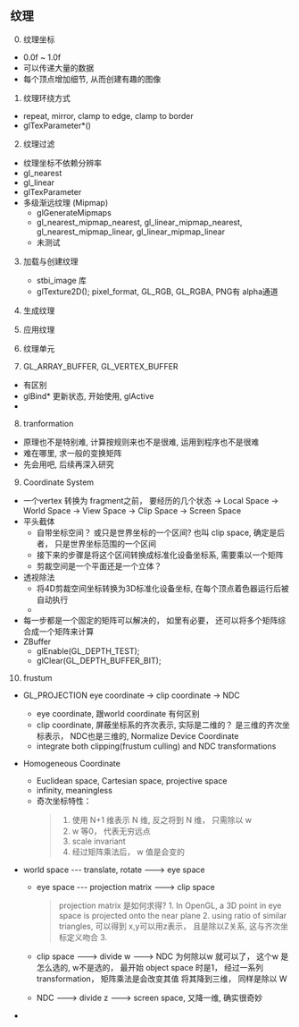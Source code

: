 
## 纹理
0. 纹理坐标
- 0.0f ~ 1.0f
- 可以传递大量的数据
- 每个顶点增加细节, 从而创建有趣的图像

1. 纹理环绕方式
- repeat, mirror, clamp to edge, clamp to border
- glTexParameter*()

2. 纹理过滤
- 纹理坐标不依赖分辨率
- gl_nearest
- gl_linear
- glTexParameter
- 多级渐远纹理 (Mipmap)  
    * glGenerateMipmaps
    * gl_nearest_mipmap_nearest, gl_linear_mipmap_nearest, gl_nearest_mipmap_linear, gl_linear_mipmap_linear
    * 未测试

3. 加载与创建纹理
    * stbi_image 库
    * glTexture2D();  pixel_format, GL_RGB, GL_RGBA, PNG有 alpha通道
4. 生成纹理
5. 应用纹理
6. 纹理单元

7. GL_ARRAY_BUFFER, GL_VERTEX_BUFFER
- 有区别
- glBind* 更新状态, 开始使用, glActive
- 

8. tranformation
- 原理也不是特别难, 计算按规则来也不是很难, 运用到程序也不是很难
- 难在哪里, 求一般的变换矩阵
- 先会用吧, 后续再深入研究

9. Coordinate System
- 一个vertex 转换为 fragment之前， 要经历的几个状态
    -> Local Space -> World Space -> View  Space -> Clip Space -> Screen Space
- 平头截体 
    * 自带坐标空间？  或只是世界坐标的一个区间? 也叫 clip space, 确定是后者， 只是世界坐标范围的一个区间
    * 接下来的步骤是将这个区间转换成标准化设备坐标系, 需要乘以一个矩阵
    * 剪裁空间是一个平面还是一个立体？
- 透视除法
    * 将4D剪裁空间坐标转换为3D标准化设备坐标, 在每个顶点着色器运行后被自动执行
    * 
- 每一步都是一个固定的矩阵可以解决的， 如里有必要， 还可以将多个矩阵综合成一个矩阵来计算
- ZBuffer
    * glEnable(GL_DEPTH_TEST);
    * glClear(GL_DEPTH_BUFFER_BIT);

10. frustum
- GL_PROJECTION
    eye coordinate -> clip coordinate -> NDC
    * eye coordinate, 跟world coordinate 有何区别
    * clip coordinate, 屏蔽坐标系的齐次表示, 实际是二维的？
        是三维的齐次坐标表示， NDC也是三维的, Normalize Device Coordinate
    * integrate both clipping(frustum culling) and NDC transformations

- Homogeneous Coordinate
    * Euclidean space, Cartesian space, projective space
    * infinity, meaningless
    * 奇次坐标特性：
        > 1. 使用 N+1 维表示 N 维, 反之将到 N 维， 只需除以 w
        > 2. w 等0， 代表无穷远点
        > 3. scale invariant
        > 4. 经过矩阵乘法后， w 值是会变的

- world space --- translate, rotate ---> eye space
    * eye space --- projection matrix ---> clip space
        > projection matrix 是如何求得?
            1. In OpenGL, a 3D point in eye space is projected onto the near plane
            2. using ratio of similar triangles, 可以得到 x,y可以用z表示， 且是除以Z关系, 这与齐次坐标定义吻合
            3. 

    * clip space ---> divide w ---> NDC
        为何除以w 就可以了， 这个w 是怎么选的, w不是选的， 最开始 object space 时是1， 经过一系列transformation， 矩阵乘法是会改变其值
        将其降到三维， 同样是除以 W
    * NDC ---> divide z ---> screen space, 又降一维, 确实很奇妙

- 